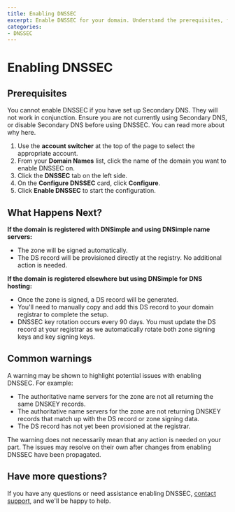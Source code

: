 ```yaml
---
title: Enabling DNSSEC
excerpt: Enable DNSSEC for your domain. Understand the prerequisites, follow the configuration steps, and know what to expect after activation.
categories:
- DNSSEC
---
```


# Enabling DNSSEC

## Prerequisites

You cannot enable DNSSEC if you have set up Secondary DNS. They will not work in conjunction. Ensure you are not currently using Secondary DNS, or disable Secondary DNS before using DNSSEC. You can read more about why here.

1.  Use the **account switcher** at the top of the page to select the appropriate account.
2.  From your **Domain Names** list, click the name of the domain you want to enable DNSSEC on.
3.  Click the **DNSSEC** tab on the left side.
4.  On the **Configure DNSSEC** card, click **Configure**.
5.  Click **Enable DNSSEC** to start the configuration.

## What Happens Next?

**If the domain is registered with DNSimple and using DNSimple name servers:**
* The zone will be signed automatically.
* The DS record will be provisioned directly at the registry. No additional action is needed.

**If the domain is registered elsewhere but using DNSimple for DNS hosting:**
* Once the zone is signed, a DS record will be generated.
* You'll need to manually copy and add this DS record to your domain registrar to complete the setup.
* DNSSEC key rotation occurs every 90 days. You must update the DS record at your registrar as we automatically rotate both zone signing keys and key signing keys.

## Common warnings
A warning may be shown to highlight potential issues with enabling DNSSEC.
For example:
* The authoritative name servers for the zone are not all returning the same DNSKEY records.
* The authoritative name servers for the zone are not returning DNSKEY records that match up with the DS record or zone signing data.
* The DS record has not yet been provisioned at the registrar.

<info>
The warning does not necessarily mean that any action is needed on your part. The issues may resolve on their own after changes from enabling DNSSEC have been propagated.
</info>

## Have more questions?
If you have any questions or need assistance enabling DNSSEC, [contact support](https://dnsimple.com/feedback), and we'll be happy to help.
